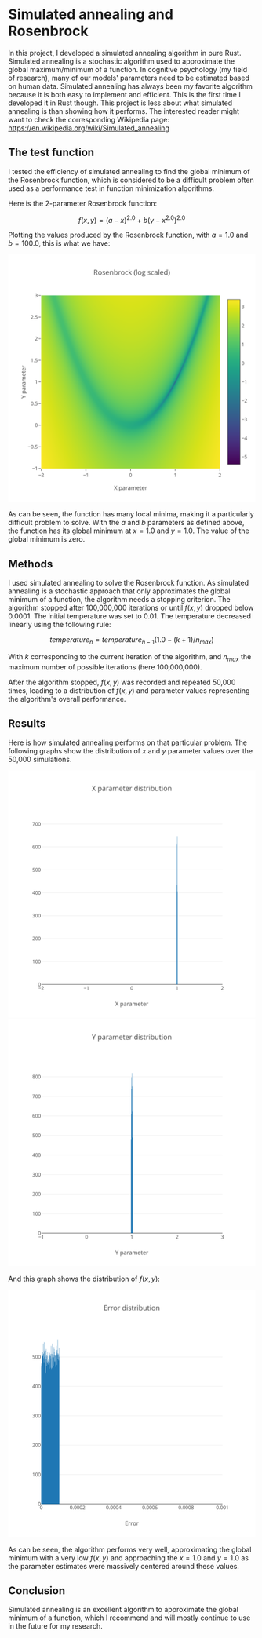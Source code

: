 # Simulated annealing and Rosenbrock

In this project, I developed a simulated annealing algorithm in pure Rust. Simulated annealing is a stochastic algorithm used to approximate the global maximum/minimum of a function. In cognitive psychology (my field of research), many of our models' parameters need to be estimated based on human data. Simulated annealing has always been my favorite algorithm because it is both easy to implement and efficient. This is the first time I developed it in Rust though. This project is less about what simulated annealing is than showing how it performs. The interested reader might want to check the corresponding Wikipedia page: https://en.wikipedia.org/wiki/Simulated_annealing

## The test function

I tested the efficiency of simulated annealing to find the global minimum of the Rosenbrock function, which is considered to be a difficult problem often used as a performance test in function minimization algorithms.

Here is the 2-parameter Rosenbrock function:

$$f\left(x,y\right) = \left(a - x\right)^{2.0} + b\left(y - x^{2.0}\right)^{2.0}$$

Plotting the values produced by the Rosenbrock function, with $a = 1.0$ and $b = 100.0$, this is what we have:

![plot](./plots/grid_search_log.svg)

As can be seen, the function has many local minima, making it a particularly difficult problem to solve. With the $a$ and $b$ parameters as defined above, the function has its global minimum at $x = 1.0$ and $y = 1.0$. The value of the global minimum is zero.

## Methods

I used simulated annealing to solve the Rosenbrock function. As simulated annealing is a stochastic approach that only approximates the global minimum of a function, the algorithm needs a stopping criterion. The algorithm stopped after 100,000,000 iterations or until $f\left(x,y\right)$ dropped below 0.0001. The initial temperature was set to 0.01. The temperature decreased linearly using the following rule:

$$temperature_n = temperature_{n-1}\left(1.0 - \left(k+1\right) / n_{max}\right)$$

With $k$ corresponding to the current iteration of the algorithm, and $n_{max}$ the maximum number of possible iterations (here 100,000,000).

After the algorithm stopped, $f\left(x,y\right)$ was recorded and repeated 50,000 times, leading to a distribution of $f\left(x,y\right)$ and parameter values representing the algorithm's overall performance.

## Results

Here is how simulated annealing performs on that particular problem. The following graphs show the distribution of $x$ and $y$ parameter values over the 50,000 simulations.

![plot](./plots/x_distribution.svg) ![plot](./plots/y_distribution.svg)

And this graph shows the distribution of $f\left(x,y\right)$:

![plot](./plots/error_distribution.svg) 

As can be seen, the algorithm performs very well, approximating the global minimum with a very low $f\left(x,y\right)$ and approaching the $x = 1.0$ and $y = 1.0$ as the parameter estimates were massively centered around these values.

## Conclusion

Simulated annealing is an excellent algorithm to approximate the global minimum of a function, which I recommend and will mostly continue to use in the future for my research.


